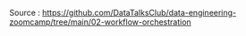 Source : https://github.com/DataTalksClub/data-engineering-zoomcamp/tree/main/02-workflow-orchestration
